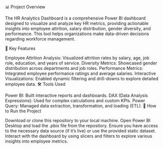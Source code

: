 📊 Project Overview

The HR Analytics Dashboard is a comprehensive Power BI dashboard designed to visualize and analyze key HR metrics, providing actionable insights into employee attrition, salary distribution, gender diversity, and performance. This tool helps organizations make data-driven decisions regarding workforce management.

🔑 Key Features

Employee Attrition Analysis: Visualized attrition rates by salary, age, job role, education, and years of service.
Diversity Metrics: Showcased gender distribution across departments and job roles.
Performance Metrics: Integrated employee performance ratings and average salaries.
Interactive Visualizations: Enabled dynamic filtering and drill-downs to explore detailed employee data.
🛠 Tools Used

Power BI: Built interactive reports and dashboards.
DAX (Data Analysis Expressions): Used for complex calculations and custom KPIs.
Power Query: Managed data extraction, transformation, and loading (ETL).
🚀 How to Run the Project

Download or clone this repository to your local machine. Open Power BI Desktop and load the .pbix file from the repository. Ensure you have access to the necessary data source (if it’s live) or use the provided static dataset. Interact with the dashboard by using slicers and filters to explore various insights into employee metrics.
